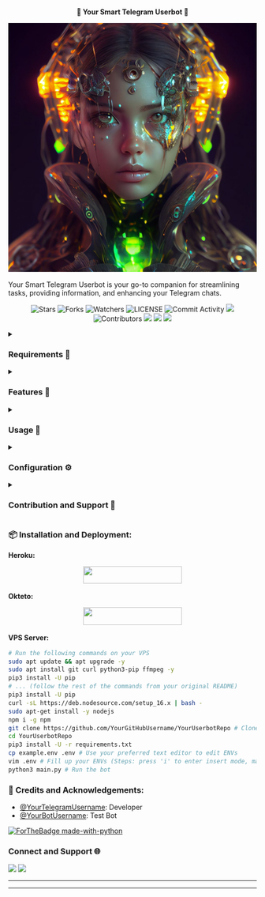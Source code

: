 <p align="center">
    <br><b>🤖 Your Smart Telegram Userbot 🤖</b><br>
</p>
<p align="center"><a href="https://t.me/YourUserbotChat"><img src="./banner.png"></a></p>

Your Smart Telegram Userbot is your go-to companion for streamlining tasks, providing information, and enhancing your Telegram chats.

<p align="center">
    <img src="https://img.shields.io/github/stars/AashooSharma/Smart-Telegram-Userbot?style=for-the-badge" alt="Stars">
    <img src="https://img.shields.io/github/forks/AashooSharma/Smart-Telegram-Userbot?style=for-the-badge" alt="Forks">
    <img src="https://img.shields.io/github/watchers/AashooSharma/Smart-Telegram-Userbot?style=for-the-badge" alt="Watchers">
    <img src="https://img.shields.io/github/license/AashooSharma/Smart-Telegram-Userbot?style=for-the-badge" alt="LICENSE">
    <img src="https://img.shields.io/github/commit-activity/w/AashooSharma/Smart-Telegram-Userbot?style=for-the-badge" alt="Commit Activity">
    <a href="https://github.com/AashooSharma/Smart-Telegram-Userbot/commits/master"> <img src="https://img.shields.io/github/last-commit/AashooSharma/Smart-Telegram-Userbot?color=blue&logo=github&logoColor=green&style=for-the-badge" /></a>
    <img src="https://img.shields.io/github/contributors/AashooSharma/Smart-Telegram-Userbot?style=for-the-badge" alt="Contributors">
    <a href="https://github.com/AashooSharma/Smart-Telegram-Userbot/issues"> <img src="https://img.shields.io/github/issues/AashooSharma/Smart-Telegram-Userbot?color=blueviolet&logo=github&logoColor=green&style=for-the-badge" /></a>
    <a href="https://github.com/AashooSharma/Smart-Telegram-Userbot"> <img src="https://img.shields.io/github/repo-size/AashooSharma/Smart-Telegram-Userbot?color=orange&logo=github&logoColor=green&style=for-the-badge" /></a>
    <a href="https://pypi.org/project/Pyrogram/"> <img src="https://img.shields.io/pypi/v/pyrogram?color=yellow&label=pyrogram&logo=python&logoColor=green&style=for-the-badge" /></a>
</p>


<details>
<summary><h3> Requirements 📝</h3></summary>

- Python 3.7 or higher
- FFmpeg
- NodeJS [nodesource.com](https://nodesource.com/)
- [PyTgCalls](https://github.com/pytgcalls/pytgcalls)
</details>

<details>
<summary><h3> Features 🌟</h3></summary>

- **Reminders:** Set up reminders for important tasks and events.
- **Weather Updates:** Stay weather-ready with real-time forecasts.
- **Language Translation:** Bridge language gaps effortlessly.
- **Scheduled Messages:** Automate timely message delivery.
- **News Alerts:** Stay updated with the latest headlines.
- **Note Taking:** Keep important notes within reach.
- **Automated Replies:** Respond smartly to common queries.
</details>

<details>
<summary><h3> Usage 🚀</h3></summary> 

- Engage the userbot using commands in your Telegram chats.
- Explore `userbot_commands.py` and `userbot_services.py` for command handling and service implementations.
- Discover feature modules in the `bot_All_features` folder.
</details>

<details>
<summary><h3> Configuration ⚙️</h3></summary> 

- Set up your API credentials in the `.env` file.
- Customize your userbot's settings in the `config.py` file.
</details>

<details>
<summary><h3> Contribution and Support 🙌</h3></summary> 

Contributions are welcomed! Open issues for suggestions, bug reports, or enhancements. Join the [Telegram support group](https://t.me/YourUserbotSupport) for assistance and discussions.
</details>

### 📦 Installation and Deployment:

**Heroku:**
<p align="center"><a href="https://heroku.com/deploy?template=https://github.com/AashooSharma/Smart-Telegram-Userbot"> <img src="https://img.shields.io/badge/Deploy%20To%20Heroku-black?style=for-the-badge&logo=heroku" width="200" height="35.45"/></a></p>

**Okteto:**
<p align="center"><a href="https://cloud.okteto.com/deploy?repository=https://github.com/AashooSharma/Smart-Telegram-Userbot"><img src="https://img.shields.io/badge/Deploy%20To%20Okteto-informational?style=for-the-badge&logo=Okteto" width="200" height="35.45"/></a></p>



**VPS Server:**
```sh
# Run the following commands on your VPS
sudo apt update && apt upgrade -y
sudo apt install git curl python3-pip ffmpeg -y
pip3 install -U pip
# ... (follow the rest of the commands from your original README)
pip3 install -U pip
curl -sL https://deb.nodesource.com/setup_16.x | bash -
sudo apt-get install -y nodejs
npm i -g npm
git clone https://github.com/YourGitHubUsername/YourUserbotRepo # Clone your repo.
cd YourUserbotRepo
pip3 install -U -r requirements.txt
cp example.env .env # Use your preferred text editor to edit ENVs
vim .env # Fill up your ENVs (Steps: press 'i' to enter insert mode, make edits, then press 'Esc' and type ':wq!' to save and exit)
python3 main.py # Run the bot
```




### 🤖 Credits and Acknowledgements:

- [@YourTelegramUsername](https://t.me/YourTelegramUsername): Developer
- [@YourBotUsername](https://t.me/YourBotUsername): Test Bot

[![ForTheBadge made-with-python](http://ForTheBadge.com/images/badges/made-with-python.svg)](https://www.python.org/)

### Connect and Support 🌐

<a href="https://t.me/YourUserbotSupport"><img src="https://img.shields.io/badge/-Support%20Group-blue.svg?style=for-the-badge&logo=Telegram"></a>
<a href="https://t.me/YourTelegramUsername"><img src="https://img.shields.io/badge/%20Developer-blue.svg?style=for-the-badge&logo=Telegram"></a>

------------------------------------------------
-------------------------------------------------



